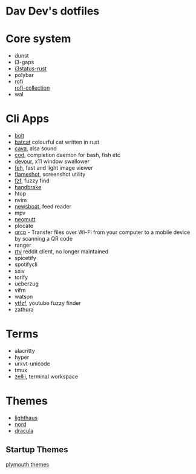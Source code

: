 # Dav Dev's dotfiles

# Core system
- dunst
- i3-gaps
- [i3status-rust](https://github.com/greshake/i3status-rust)
- polybar
- rofi<br>
[rofi-collection](https://github.com/adi1090x/rofi)
- wal


# Cli Apps
- [bolt](https://github.com/salman-abedin/bolt)
- [batcat](https://docs.rs/crate/bat/0.12.1) colourful cat written in rust
- [cava](https://github.com/karlstav/cava), alsa sound
- [cod](https://github.com/dim-an/cod), completion daemon for bash, fish etc
- [devour](https://github.com/salman-abedin/devour), x11 window swallower
- [feh](https://github.com/derf/feh), fast and light image viewer
- [flameshot](https://github.com/flameshot-org/flameshot), screenshot utility
- [fzf](https://github.com/junegunn/fzf), fuzzy find
- [handbrake](https://github.com/HandBrake/HandBrake)
- htop
- nvim
- [newsboat](https://github.com/newsboat/newsboat), feed reader
- mpv
- [neomutt](https://github.com/neomutt/neomutt)
- plocate
- [qrcp](https://github.com/claudiodangelis/qrcp) - Transfer files over Wi-Fi from your computer to a mobile device by scanning a QR code
- ranger
- [rtv](https://github.com/michael-lazar/rtv) reddit client, no longer maintained
- spicetify
- spotifycli
- sxiv
- torify
- ueberzug
- vifm
- watson
- [ytfzf](https://github.com/pystardust/ytfzf), youtube fuzzy finder
- zathura


# Terms
- alacritty
- hyper
- urxvt-unicode
- tmux
- [zellij](https://github.com/zellij-org/zellij), terminal workspace

# Themes
- [lighthaus](https://github.com/lighthaus-theme)
- [nord](https://github.com/arcticicestudio/nord)
- [dracula](https://github.com/dracula/dracula-theme)
## Startup Themes
[plymouth themes](https://github.com/adi1090x/plymouth-themes)






